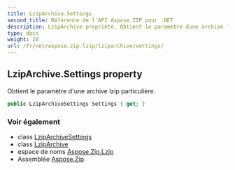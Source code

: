 ```yaml
---
title: LzipArchive.Settings
second_title: Référence de l'API Aspose.ZIP pour .NET
description: LzipArchive propriété. Obtient le paramètre dune archive lzip particulière.
type: docs
weight: 20
url: /fr/net/aspose.zip.lzip/lziparchive/settings/
---
```

## LzipArchive.Settings property

Obtient le paramètre d'une archive lzip particulière.

```csharp
public LzipArchiveSettings Settings { get; }
```

### Voir également

* class [LzipArchiveSettings](../../lziparchivesettings/)
* class [LzipArchive](../)
* espace de noms [Aspose.Zip.Lzip](../../lziparchive/)
* Assemblée [Aspose.Zip](../../../)


